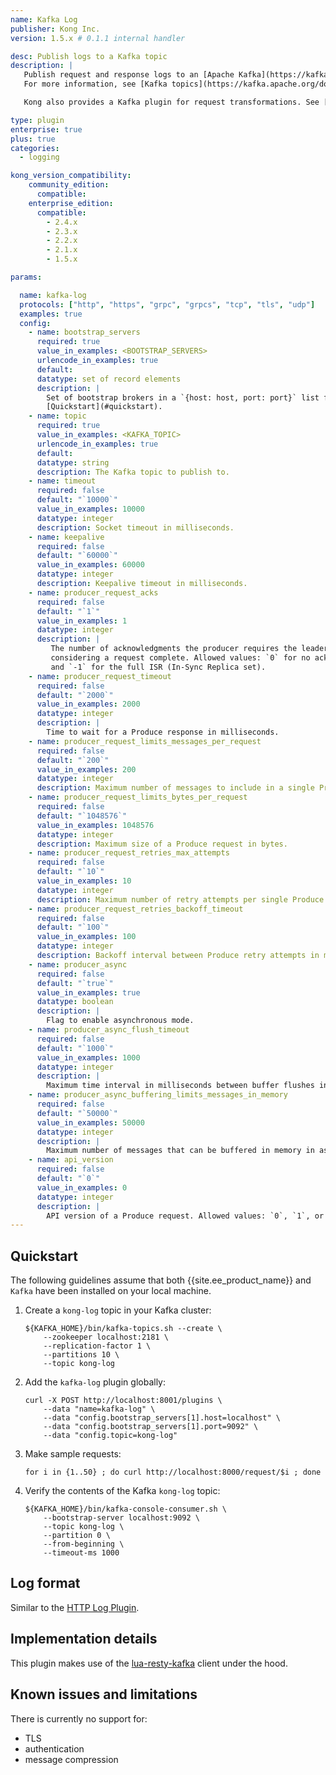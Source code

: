 ```yaml
---
name: Kafka Log
publisher: Kong Inc.
version: 1.5.x # 0.1.1 internal handler

desc: Publish logs to a Kafka topic
description: |
   Publish request and response logs to an [Apache Kafka](https://kafka.apache.org/) topic.
   For more information, see [Kafka topics](https://kafka.apache.org/documentation/#intro_concepts_and_terms).

   Kong also provides a Kafka plugin for request transformations. See [Kafka Upstream](/hub/kong-inc/kafka-upstream/).

type: plugin
enterprise: true
plus: true
categories:
  - logging

kong_version_compatibility:
    community_edition:
      compatible:
    enterprise_edition:
      compatible:
        - 2.4.x
        - 2.3.x
        - 2.2.x
        - 2.1.x
        - 1.5.x

params:

  name: kafka-log
  protocols: ["http", "https", "grpc", "grpcs", "tcp", "tls", "udp"]
  examples: true
  config:
    - name: bootstrap_servers
      required: true
      value_in_examples: <BOOTSTRAP_SERVERS>
      urlencode_in_examples: true
      default:
      datatype: set of record elements
      description: |
        Set of bootstrap brokers in a `{host: host, port: port}` list format. For examples, see the
        [Quickstart](#quickstart).
    - name: topic
      required: true
      value_in_examples: <KAFKA_TOPIC>
      urlencode_in_examples: true
      default:
      datatype: string
      description: The Kafka topic to publish to.
    - name: timeout
      required: false
      default: "`10000`"
      value_in_examples: 10000
      datatype: integer
      description: Socket timeout in milliseconds.
    - name: keepalive
      required: false
      default: "`60000`"
      value_in_examples: 60000
      datatype: integer
      description: Keepalive timeout in milliseconds.
    - name: producer_request_acks
      required: false
      default: "`1`"
      value_in_examples: 1
      datatype: integer
      description: |
         The number of acknowledgments the producer requires the leader to have received before
         considering a request complete. Allowed values: `0` for no acknowledgments; `1` for only the leader;
         and `-1` for the full ISR (In-Sync Replica set).
    - name: producer_request_timeout
      required: false
      default: "`2000`"
      value_in_examples: 2000
      datatype: integer
      description: |
        Time to wait for a Produce response in milliseconds.
    - name: producer_request_limits_messages_per_request
      required: false
      default: "`200`"
      value_in_examples: 200
      datatype: integer
      description: Maximum number of messages to include in a single Produce request.
    - name: producer_request_limits_bytes_per_request
      required: false
      default: "`1048576`"
      value_in_examples: 1048576
      datatype: integer
      description: Maximum size of a Produce request in bytes.
    - name: producer_request_retries_max_attempts
      required: false
      default: "`10`"
      value_in_examples: 10
      datatype: integer
      description: Maximum number of retry attempts per single Produce request.
    - name: producer_request_retries_backoff_timeout
      required: false
      default: "`100`"
      value_in_examples: 100
      datatype: integer
      description: Backoff interval between Produce retry attempts in milliseconds.
    - name: producer_async
      required: false
      default: "`true`"
      value_in_examples: true
      datatype: boolean
      description: |
        Flag to enable asynchronous mode.
    - name: producer_async_flush_timeout
      required: false
      default: "`1000`"
      value_in_examples: 1000
      datatype: integer
      description: |
        Maximum time interval in milliseconds between buffer flushes in asynchronous mode.
    - name: producer_async_buffering_limits_messages_in_memory
      required: false
      default: "`50000`"
      value_in_examples: 50000
      datatype: integer
      description: |
        Maximum number of messages that can be buffered in memory in asynchronous mode.
    - name: api_version
      required: false
      default: "`0`"
      value_in_examples: 0
      datatype: integer
      description: |
        API version of a Produce request. Allowed values: `0`, `1`, or `2`.
---
```


## Quickstart

The following guidelines assume that both {{site.ee_product_name}} and `Kafka` have been
installed on your local machine.

1. Create a `kong-log` topic in your Kafka cluster:

    ```
    ${KAFKA_HOME}/bin/kafka-topics.sh --create \
        --zookeeper localhost:2181 \
        --replication-factor 1 \
        --partitions 10 \
        --topic kong-log
    ```

2. Add the `kafka-log` plugin globally:

    ```
    curl -X POST http://localhost:8001/plugins \
        --data "name=kafka-log" \
        --data "config.bootstrap_servers[1].host=localhost" \
        --data "config.bootstrap_servers[1].port=9092" \
        --data "config.topic=kong-log"
    ```

3. Make sample requests:

    ```
    for i in {1..50} ; do curl http://localhost:8000/request/$i ; done
    ```

4. Verify the contents of the Kafka `kong-log` topic:

    ```
    ${KAFKA_HOME}/bin/kafka-console-consumer.sh \
        --bootstrap-server localhost:9092 \
        --topic kong-log \
        --partition 0 \
        --from-beginning \
        --timeout-ms 1000
    ```

## Log format

Similar to the [HTTP Log Plugin](https://docs.konghq.com/hub/kong-inc/http-log#log-format).

## Implementation details

This plugin makes use of the [lua-resty-kafka](https://github.com/doujiang24/lua-resty-kafka) client under the hood.

## Known issues and limitations

There is currently no support for:

- TLS
- authentication
- message compression
